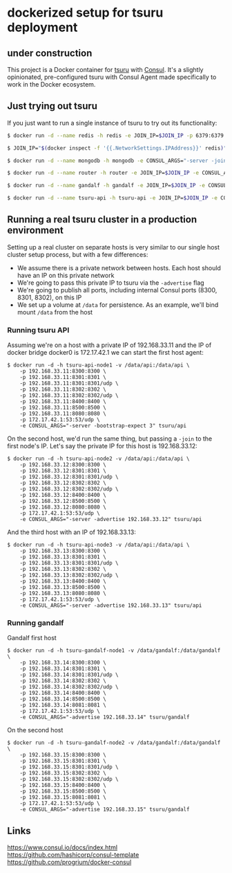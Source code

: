 # dockerized setup for tsuru deployment

## under construction


This project is a Docker container for [tsuru](https://tsuru.io) with [Consul](http://www.consul.io/). It's a slightly opinionated, pre-configured tsuru with Consul Agent made specifically to work in the Docker ecosystem.

## Just trying out tsuru

If you just want to run a single instance of tsuru to try out its functionality:

```bash
$ docker run -d --name redis -h redis -e JOIN_IP=$JOIN_IP -p 6379:6379 -p 8400:8400 -p 8500:8500 -p 8600:53/udp -e CONSUL_ARGS="-server -bootstrap-expect 3" tsuru/redis
```

```bash
$ JOIN_IP="$(docker inspect -f '{{.NetworkSettings.IPAddress}}' redis)"
```

```bash
$ docker run -d --name mongodb -h mongodb -e CONSUL_ARGS="-server -join $JOIN_IP" -e JOIN_IP=$JOIN_IP -p 27017:27017 tsuru/mongodb
```

```bash
$ docker run -d --name router -h router -e JOIN_IP=$JOIN_IP -e CONSUL_ARGS="-server -join $JOIN_IP" -p 80:8080 tsuru/router
```

```bash
$ docker run -d --name gandalf -h gandalf -e JOIN_IP=$JOIN_IP -e CONSUL_ARGS="-join $JOIN_IP" -p 8081:8081 tsuru/gandalf
```

```bash
$ docker run -d --name tsuru-api -h tsuru-api -e JOIN_IP=$JOIN_IP -e CONSUL_ARGS="-join $JOIN_IP" -p 8080:8080 tsuru/api
```

## Running a real tsuru cluster in a production environment

Setting up a real cluster on separate hosts is very similar to our single host cluster setup process, but with a few differences:

 * We assume there is a private network between hosts. Each host should have an IP on this private network
 * We're going to pass this private IP to tsuru via the `-advertise` flag
 * We're going to publish all ports, including internal Consul ports (8300, 8301, 8302), on this IP
 * We set up a volume at `/data` for persistence. As an example, we'll bind mount `/data` from the host

### Running tsuru API

Assuming we're on a host with a private IP of 192.168.33.11 and the IP of docker bridge docker0 is 172.17.42.1 we can start the first host agent:

	$ docker run -d -h tsuru-api-node1 -v /data/api:/data/api \
	    -p 192.168.33.11:8300:8300 \
	    -p 192.168.33.11:8301:8301 \
	    -p 192.168.33.11:8301:8301/udp \
	    -p 192.168.33.11:8302:8302 \
	    -p 192.168.33.11:8302:8302/udp \
	    -p 192.168.33.11:8400:8400 \
	    -p 192.168.33.11:8500:8500 \
	    -p 192.168.33.11:8080:8080 \
	    -p 172.17.42.1:53:53/udp \
	    -e CONSUL_ARGS="-server -bootstrap-expect 3" tsuru/api

On the second host, we'd run the same thing, but passing a `-join` to the first node's IP. Let's say the private IP for this host is 192.168.33.12:

	$ docker run -d -h tsuru-api-node2 -v /data/api:/data/api \
	    -p 192.168.33.12:8300:8300 \
	    -p 192.168.33.12:8301:8301 \
	    -p 192.168.33.12:8301:8301/udp \
	    -p 192.168.33.12:8302:8302 \
	    -p 192.168.33.12:8302:8302/udp \
	    -p 192.168.33.12:8400:8400 \
	    -p 192.168.33.12:8500:8500 \
	    -p 192.168.33.12:8080:8080 \
	    -p 172.17.42.1:53:53/udp \
	    -e CONSUL_ARGS="-server -advertise 192.168.33.12" tsuru/api

And the third host with an IP of 192.168.33.13:

	$ docker run -d -h tsuru-api-node3 -v /data/api:/data/api \
	    -p 192.168.33.13:8300:8300 \
	    -p 192.168.33.13:8301:8301 \
	    -p 192.168.33.13:8301:8301/udp \
	    -p 192.168.33.13:8302:8302 \
	    -p 192.168.33.13:8302:8302/udp \
	    -p 192.168.33.13:8400:8400 \
	    -p 192.168.33.13:8500:8500 \
	    -p 192.168.33.13:8080:8080 \
	    -p 172.17.42.1:53:53/udp \
	    -e CONSUL_ARGS="-server -advertise 192.168.33.13" tsuru/api

### Running gandalf

Gandalf first host

	$ docker run -d -h tsuru-gandalf-node1 -v /data/gandalf:/data/gandalf \
	    -p 192.168.33.14:8300:8300 \
	    -p 192.168.33.14:8301:8301 \
	    -p 192.168.33.14:8301:8301/udp \
	    -p 192.168.33.14:8302:8302 \
	    -p 192.168.33.14:8302:8302/udp \
	    -p 192.168.33.14:8400:8400 \
	    -p 192.168.33.14:8500:8500 \
	    -p 192.168.33.14:8081:8081 \
	    -p 172.17.42.1:53:53/udp \
	    -e CONSUL_ARGS="-advertise 192.168.33.14" tsuru/gandalf

On the second host

	$ docker run -d -h tsuru-gandalf-node2 -v /data/gandalf:/data/gandalf \
	    -p 192.168.33.15:8300:8300 \
	    -p 192.168.33.15:8301:8301 \
	    -p 192.168.33.15:8301:8301/udp \
	    -p 192.168.33.15:8302:8302 \
	    -p 192.168.33.15:8302:8302/udp \
	    -p 192.168.33.15:8400:8400 \
	    -p 192.168.33.15:8500:8500 \
	    -p 192.168.33.15:8081:8081 \
	    -p 172.17.42.1:53:53/udp \
	    -e CONSUL_ARGS="-advertise 192.168.33.15" tsuru/gandalf

## Links

https://www.consul.io/docs/index.html  
https://github.com/hashicorp/consul-template  
https://github.com/progrium/docker-consul  